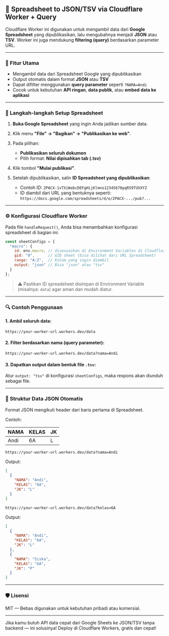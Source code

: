 ## 📄 Spreadsheet to JSON/TSV via Cloudflare Worker + Query

Cloudflare Worker ini digunakan untuk mengambil data dari **Google Spreadsheet** yang dipublikasikan, lalu mengubahnya menjadi **JSON** atau **TSV**. Worker ini juga mendukung **filtering (query)** berdasarkan parameter URL.

---

### 🚀 Fitur Utama

* Mengambil data dari Spreadsheet Google yang dipublikasikan
* Output otomatis dalam format **JSON** atau **TSV**
* Dapat difilter menggunakan **query parameter** seperti `?NAMA=Andi`
* Cocok untuk kebutuhan **API ringan**, **data publik**, atau **embed data ke aplikasi**

---

### 🧩 Langkah-langkah Setup Spreadsheet

1. **Buka Google Spreadsheet** yang ingin Anda jadikan sumber data.
2. Klik menu **"File" → "Bagikan" → "Publikasikan ke web"**.
3. Pada pilihan:

   * **Publikasikan seluruh dokumen**
   * Pilih format: **Nilai dipisahkan tab (.tsv)**
4. Klik tombol **"Mulai publikasi"**.
5. Setelah dipublikasikan, salin **ID Spreadsheet yang dipublikasikan**:

   * Contoh ID: `2PACX-1vTXiWabcDEFgHijKlmno12345678pqRS9TUVXYZ`
   * ID diambil dari URL yang bentuknya seperti:
     `https://docs.google.com/spreadsheets/d/e/2PACX-.../pub?...`

---

### ⚙️ Konfigurasi Cloudflare Worker

Pada file `handleRequest()`, Anda bisa menambahkan konfigurasi spreadsheet di bagian ini:

```javascript
const sheetConfigs = {
  "macro": {
    id: env.macro, // disesuaikan di Environment Variables di Cloudflare
    gid: "0",      // GID sheet (bisa dilihat dari URL Spreadsheet)
    range: "A:Z",  // Kolom yang ingin diambil
    output: "json" // Bisa "json" atau "tsv"
  }
};
```

> ⚠️ Pastikan ID spreadsheet disimpan di Environment Variable (misalnya: `data`) agar aman dan mudah diatur.

---

### 🔍 Contoh Penggunaan

#### 1. Ambil seluruh data:

```
https://your-worker-url.workers.dev/data
```

#### 2. Filter berdasarkan nama (query parameter):

```
https://your-worker-url.workers.dev/data?nama=Andi
```

#### 3. Dapatkan output dalam bentuk file `.tsv`:

Atur `output: "tsv"` di konfigurasi `sheetConfigs`, maka respons akan diunduh sebagai file.

---

### 🧪 Struktur Data JSON Otomatis

Format JSON mengikuti header dari baris pertama di Spreadsheet.

Contoh:

| NAMA | KELAS | JK |
| ---- | ----- | -- |
| Andi | 6A    | L  |

```
https://your-worker-url.workers.dev/data?nama=Andi
```
Output:

```json
[
  {
    "NAMA": "Andi",
    "KELAS": "6A",
    "JK": "L"
  }
]
```
```
https://your-worker-url.workers.dev/data?kelas=6A
```
Output:

```json
[
  {
    "NAMA": "Andi",
    "KELAS": "6A",
    "JK": "L"
  },
  {
    "NAMA": "Siska",
    "KELAS": "6A",
    "JK": "P"
  }
]
```

---

### 🛡️ Lisensi

MIT — Bebas digunakan untuk kebutuhan pribadi atau komersial.

---

Jika kamu butuh API data cepat dari Google Sheets ke JSON/TSV tanpa backend — ini solusinya!
Deploy di Cloudflare Workers, gratis dan cepat!
